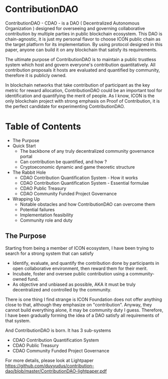 # ContributionDAO
ContributionDAO - CDAO - is a DAO ( Decentralized Autonomous Organization ) designed for overseeing and governing collaborative contribution by multiple parties in public blockchain ecosystem. This DAO is chain-agnostic, it is just my personal flavor to choose ICON public chain as the target platform for its implementation. By using protocol designed in this paper, anyone can build it on any blockchain that satisfy its requirements.

The ultimate purpose of ContributionDAO is to maintain a public trustless system which host and govern everyone's contribution quantitatively. All contribution proposals it hosts are evaluated and quantified by community, therefore it is publicly owned.

In blockchain networks that take contribution of participant as the key metric for reward allocation, ContributionDAO could be an important tool for identification and quantifying the merit of people.
As I know, ICON is the only blockchain project with strong emphasis on Proof of Contribution, it is the perfect candidate for experimenting ContributionDAO.

# Table of Contents

+ The Purpose
+ Quick Start
  - The backbone of any truly decentralized community governance portal
  - Can contribution be quantified, and how ?
  - Cryptoeconomic dynamic and game theoretic structure
+ The Rabbit Hole
  - CDAO Contribution Quantification System - How it works
  - CDAO Contribution Quantification System - Essential formulae
  - CDAO Public Treasury
  - CDAO Community Funded Project Governance
+ Wrapping Up
  - Notable obstacles and how ContributionDAO can overcome them
  - Potential failures
  - Implementation feasibility
  - Community role and duty

## The Purpose

Starting from being a member of ICON ecosystem, I have been trying to search for a strong system that can satisfy
* Identify, evaluate, and quantify the contribution done by participants in open collaborative environment, then reward them for their merit.
* Incubate, foster and oversee public contribution using a community-owned fund.
* As objective and unbiased as possible, AKA it must be truly decentralized and controlled by the community.

There is one thing I find strange is ICON Foundation does not offer anything close to that, although they emphasize on "contribution". Anyway, they cannot build everything alone, it may be community duty I guess.
Therefore, I have been gradually forming the idea of a DAO satisfy all requirements of that system.

And ContributionDAO is born. It has 3 sub-systems
* CDAO Contribution Quantification System
* CDAO Public Treasury
* CDAO Community Funded Project Governance

For more details, please look at Lightpaper https://github.com/duyyudus/contribution-dao/blob/master/ContributionDAO-lightpaper.pdf
